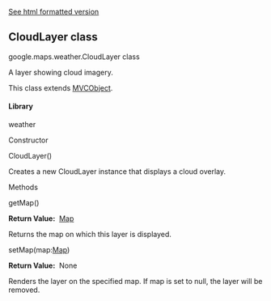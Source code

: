 [See html formatted version](https://huasofoundries.github.io/google-maps-documentation/CloudLayer.html)


CloudLayer class
----------------

google.maps.weather.CloudLayer class

A layer showing cloud imagery.

This class extends [MVCObject](https://github.com/amenadiel/google-maps-documentation/blob/master/docs/MVCObject.md).

#### Library

weather

Constructor

CloudLayer()

Creates a new CloudLayer instance that displays a cloud overlay.

Methods

getMap()

**Return Value:**  [Map](https://github.com/amenadiel/google-maps-documentation/blob/master/docs/Map.md)

Returns the map on which this layer is displayed.

setMap(map:[Map](https://github.com/amenadiel/google-maps-documentation/blob/master/docs/Map.md))

**Return Value:**  None

Renders the layer on the specified map. If map is set to null, the layer will be removed.
